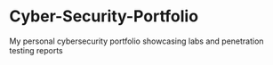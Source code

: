 # Cyber-Security-Portfolio
My personal cybersecurity portfolio showcasing labs and penetration testing reports
